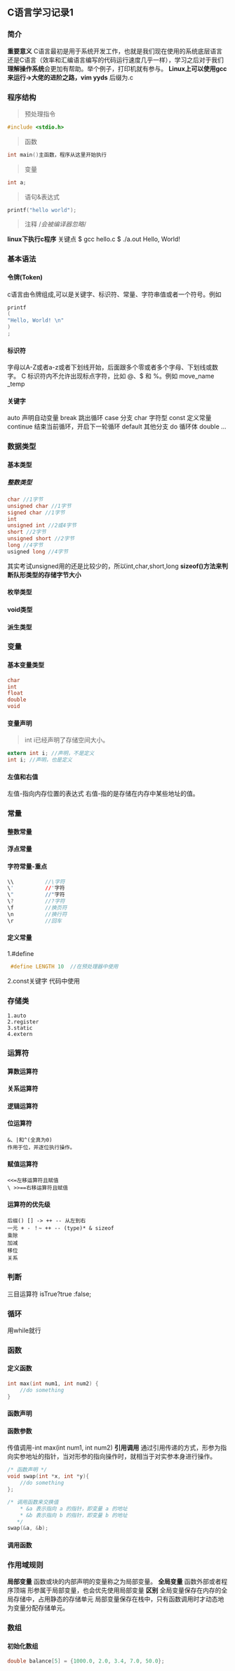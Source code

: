 ## C语言学习记录1
### 简介
**重要意义**
C语言最初是用于系统开发工作，也就是我们现在使用的系统底层语言还是C语言（效率和汇编语言编写的代码运行速度几乎一样），学习之后对于我们**理解操作系统**会更加有帮助。举个例子，打印机就有参与。
**Linux上可以使用gcc来运行->大佬的进阶之路，vim yyds**
后缀为.c
### 程序结构
>预处理指令
```c
#include <stdio.h>
```
>函数
```c
int main()主函数，程序从这里开始执行
```
>变量
```c
int a;
```
>语句&表达式
```c
printf("hello world");
```
>注释
> /*会被编译器忽略*/

**linux下执行c程序**
关键点
$ gcc hello.c
$ ./a.out
Hello, World!

### 基本语法
#### 令牌(Token)
c语言由令牌组成,可以是关键字、标识符、常量、字符串值或者一个符号。例如

```c
printf
(
"Hello, World! \n"
)
;
```
#### 标识符
字母以A-Z或者a-z或者下划线开始，后面跟多个零或者多个字母、下划线或数字。
C 标识符内不允许出现标点字符，比如 @、$ 和 %。例如
move_name    _temp

#### 关键字
auto 声明自动变量
break 跳出循环
case 分支
char  字符型
const 定义常量
continue 结束当前循环，开启下一轮循环
default 其他分支
do 循环体
double ...
### 数据类型
#### 基本类型
##### 整数类型
```c
char //1字节
unsigned char //1字节
signed char //1字节
int 
unsigned int //2或4字节
short //2字节
unsigned short //2字节
long //4字节 
usigned long //4字节
```
其实考试unsigned用的还是比较少的，所以int,char,short,long
**sizeof()方法来判断队形类型的存储字节大小**
#### 枚举类型
#### void类型
#### 派生类型
### 变量
#### 基本变量类型
```c
char 
int 
float
double
void 
```
#### 变量声明
>int i已经声明了存储空间大小。
```c
extern int i; //声明，不是定义
int i; //声明，也是定义
```
#### 左值和右值
左值-指向内存位置的表达式
右值-指的是存储在内存中某些地址的值。
### 常量
#### 整数常量
#### 浮点常量
#### 字符常量-重点
```c
\\          //\字符
\'          //'字符
\"          //"字符
\?          //?字符
\f          //换页符
\n          //换行符
\r          //回车
```
#### 定义常量
1.#define
```c
 #define LENGTH 10  //在预处理器中使用
```
2.const关键字
代码中使用
### 存储类
```
1.auto
2.register
3.static
4.extern
```
### 运算符
#### 算数运算符
#### 关系运算符
#### 逻辑运算符
#### 位运算符
```
&、|和^(全真为0)
作用于位，并逐位执行操作。
```
#### 赋值运算符
```
<<=左移运算符且赋值
\ >>==右移运算符且赋值
```
#### 运算符的优先级
```
后缀() [] -> ++ -- 从左到右
一元 + - ！~ ++ -- (type)* & sizeof  
乘除
加减
移位
关系
```
### 判断
三目运算符 isTrue?true :false;
### 循环
用while就行
### 函数
#### 定义函数
```c
int max(int num1, int num2) {
    //do something
}
```
#### 函数声明
#### 函数参数
传值调用-int max(int num1, int num2)
**引用调用**
通过引用传递的方式，形参为指向实参地址的指针，当对形参的指向操作时，就相当于对实参本身进行操作。
```c
/* 函数声明 */
void swap(int *x, int *y){
    //do something
};

/* 调用函数来交换值
    * &a 表示指向 a 的指针，即变量 a 的地址
    * &b 表示指向 b 的指针，即变量 b 的地址
   */
swap(&a, &b);
```
#### 调用函数
### 作用域规则
**局部变量**
函数或块的内部声明的变量称之为局部变量。
**全局变量**
函数外部或者程序顶端
形参属于局部变量，也会优先使用局部变量
**区别**
全局变量保存在内存的全局存储中，占用静态的存储单元
局部变量保存在栈中，只有函数调用时才动态地为变量分配存储单元。

### 数组
#### 初始化数组

```c
double balance[5] = {1000.0, 2.0, 3.4, 7.0, 50.0};
```